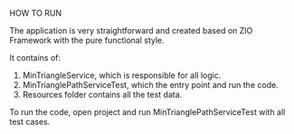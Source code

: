 HOW TO RUN

The application is very straightforward and created based on ZIO Framework with the pure functional style.

It contains of:
1. MinTriangleService, which is responsible for all logic.
2. MinTrianglePathServiceTest, which the entry point and run the code.
3. Resources folder contains all the test data.

To run the code, open project and run MinTrianglePathServiceTest with all test cases.